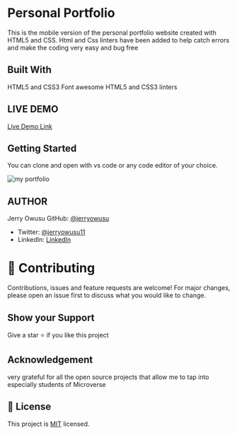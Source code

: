 # Personal Portfolio
This is the mobile version of the personal portfolio website created with HTML5 and CSS. Html and Css linters have been added to help catch errors and make the coding very easy and bug free

 ## Built With
HTML5 and CSS3
Font awesome
HTML5 and CSS3 linters

## LIVE DEMO
[Live Demo Link](https://livedemo.com)

## Getting Started
You can clone and open with vs code or any code editor of your choice.

<img src="images/my-portfolio" alt="my portfolio">

## AUTHOR
 Jerry Owusu
GitHub: [@jerryowusu](https://github.com/jerryowusu)
- Twitter: [@jerryowusu11](https://twitter.com/jerryowusu11)
- LinkedIn: [LinkedIn](https://linkedin.com/in/jeremiahowusu)

# 🤝 Contributing
Contributions, issues and feature requests are welcome! For major changes, please open an issue first to discuss what you would like to change.

## Show your Support
Give a star ⭐️ if you like this project

## Acknowledgement
very grateful for all the open source projects that allow me to tap into especially students of Microverse

## 📝 License
This project is [MIT](./MIT.md) licensed.



